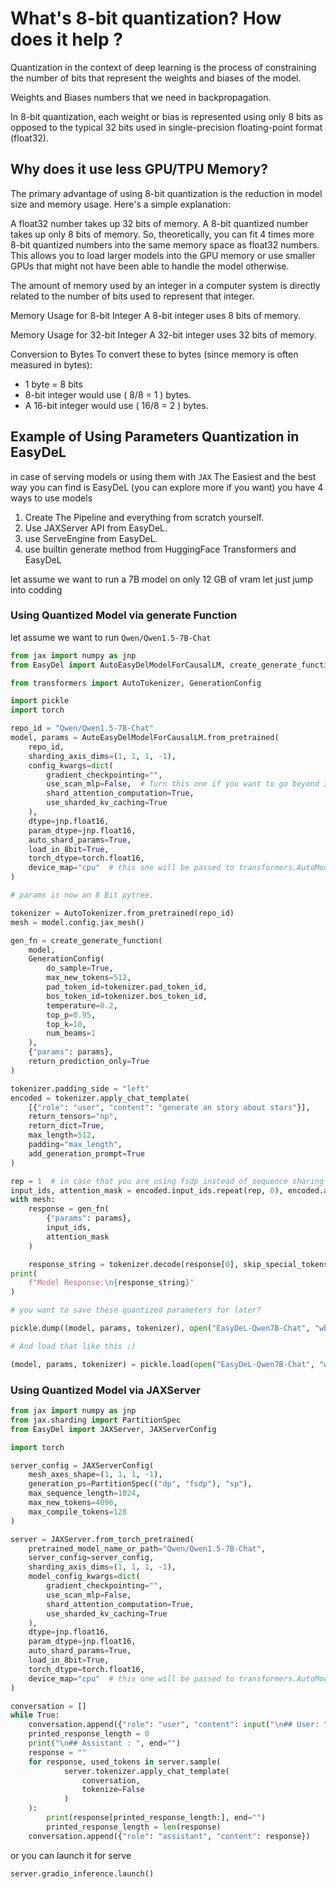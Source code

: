 # What's 8-bit quantization? How does it help ?

Quantization in the context of deep learning is the process of constraining the number of bits that represent the
weights and biases of the model.

Weights and Biases numbers that we need in backpropagation.

In 8-bit quantization, each weight or bias is represented using only 8 bits as opposed to the typical 32 bits used in
single-precision floating-point format (float32).

## Why does it use less GPU/TPU Memory?

The primary advantage of using 8-bit quantization is the reduction in model size and memory usage. Here's a simple
explanation:

A float32 number takes up 32 bits of memory.
A 8-bit quantized number takes up only 8 bits of memory.
So, theoretically, you can fit 4 times more 8-bit quantized numbers into the same memory space as float32 numbers. This
allows you to load larger models into the GPU memory or use smaller GPUs that might not have been able to handle the
model otherwise.

The amount of memory used by an integer in a computer system is directly related to the number of bits used to represent
that integer.

Memory Usage for 8-bit Integer
A 8-bit integer uses 8 bits of memory.

Memory Usage for 32-bit Integer
A 32-bit integer uses 32 bits of memory.

Conversion to Bytes
To convert these to bytes (since memory is often measured in bytes):

- 1 byte = 8 bits
- 8-bit integer would use ( 8/8 = 1 ) bytes.
- A 16-bit integer would use ( 16/8 = 2 ) bytes.

## Example of Using Parameters Quantization in EasyDeL

in case of serving models or using them with `JAX` The Easiest and the best way you can find
is EasyDeL (you can explore more if you want) you have 4 ways to use models

1. Create The Pipeline and everything from scratch yourself.
2. Use JAXServer API from EasyDeL.
3. use ServeEngine from EasyDeL.
4. use builtin generate method from HuggingFace Transformers and EasyDeL

let assume we want to run a 7B model on only 12 GB of vram let just jump into codding

### Using Quantized Model via generate Function

let assume we want to run `Qwen/Qwen1.5-7B-Chat`

```python
from jax import numpy as jnp
from EasyDel import AutoEasyDelModelForCausalLM, create_generate_function

from transformers import AutoTokenizer, GenerationConfig

import pickle
import torch

repo_id = "Qwen/Qwen1.5-7B-Chat"
model, params = AutoEasyDelModelForCausalLM.from_pretrained(
    repo_id,
    sharding_axis_dims=(1, 1, 1, -1),
    config_kwargs=dict(
        gradient_checkpointing="",
        use_scan_mlp=False,  # Turn this one if you want to go beyond 32K sequence length.
        shard_attention_computation=True,
        use_sharded_kv_caching=True
    ),
    dtype=jnp.float16,
    param_dtype=jnp.float16,
    auto_shard_params=True,
    load_in_8bit=True,
    torch_dtype=torch.float16,
    device_map="cpu"  # this one will be passed to transformers.AutoModelForCausalLM
)

# params is now an 8 Bit pytree.

tokenizer = AutoTokenizer.from_pretrained(repo_id)
mesh = model.config.jax_mesh()

gen_fn = create_generate_function(
    model,
    GenerationConfig(
        do_sample=True,
        max_new_tokens=512,
        pad_token_id=tokenizer.pad_token_id,
        bos_token_id=tokenizer.bos_token_id,
        temperature=0.2,
        top_p=0.95,
        top_k=10,
        num_beams=1
    ),
    {"params": params},
    return_prediction_only=True
)

tokenizer.padding_side = "left"
encoded = tokenizer.apply_chat_template(
    [{"role": "user", "content": "generate an story about stars"}],
    return_tensors="np",
    return_dict=True,
    max_length=512,
    padding="max_length",
    add_generation_prompt=True
)

rep = 1  # in case that you are using fsdp instead of sequence sharing change this to your fsdp mesh shape 
input_ids, attention_mask = encoded.input_ids.repeat(rep, 0), encoded.attention_mask.repeat(rep, 0)
with mesh:
    response = gen_fn(
        {"params": params},
        input_ids,
        attention_mask
    )

    response_string = tokenizer.decode(response[0], skip_special_tokens=True)
print(
    f"Model Response:\n{response_string}"
)

# you want to save these quantized parameters for later?

pickle.dump((model, params, tokenizer), open("EasyDeL-Qwen7B-Chat", "wb"))

# And load that like this ;)

(model, params, tokenizer) = pickle.load(open("EasyDeL-Qwen7B-Chat", "wb"))

```

### Using Quantized Model via JAXServer

```python
from jax import numpy as jnp
from jax.sharding import PartitionSpec
from EasyDel import JAXServer, JAXServerConfig

import torch

server_config = JAXServerConfig(
    mesh_axes_shape=(1, 1, 1, -1),
    generation_ps=PartitionSpec(("dp", "fsdp"), "sp"),
    max_sequence_length=1024,
    max_new_tokens=4096,
    max_compile_tokens=128
)

server = JAXServer.from_torch_pretrained(
    pretrained_model_name_or_path="Qwen/Qwen1.5-7B-Chat",
    server_config=server_config,
    sharding_axis_dims=(1, 1, 1, -1),
    model_config_kwargs=dict(
        gradient_checkpointing="",
        use_scan_mlp=False,
        shard_attention_computation=True,
        use_sharded_kv_caching=True
    ),
    dtype=jnp.float16,
    param_dtype=jnp.float16,
    auto_shard_params=True,
    load_in_8bit=True,
    torch_dtype=torch.float16,
    device_map="cpu"  # this one will be passed to transformers.AutoModelForCausalLM
)

conversation = []
while True:
    conversation.append({"role": "user", "content": input("\n## User: ")})
    printed_response_length = 0
    print("\n## Assistant : ", end="")
    response = ""
    for response, used_tokens in server.sample(
            server.tokenizer.apply_chat_template(
                conversation,
                tokenize=False
            )
    ):
        print(response[printed_response_length:], end="")
        printed_response_length = len(response)
    conversation.append({"role": "assistant", "content": response})

```

or you can launch it for serve 
```python
server.gradio_inference.launch()
```
